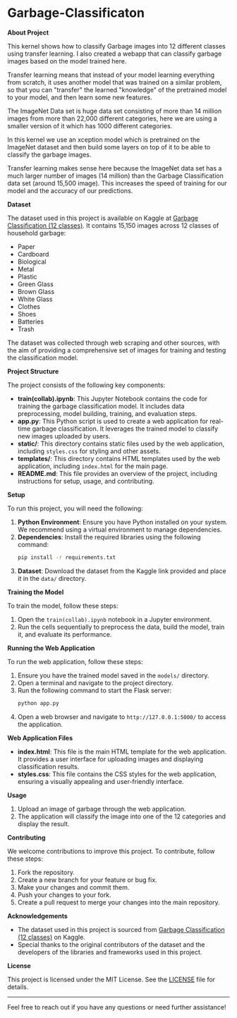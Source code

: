 # Garbage-Classificaton

**About Project**

This kernel shows how to classify Garbage images into 12 different classes using transfer learning. I also created a webapp that can classify garbage images based on the model trained here.

Transfer learning means that instead of your model learning everything from scratch, it uses another model that was trained on a similar problem, so that you can "transfer" the learned "knowledge" of the pretrained model to your model, and then learn some new features.

The ImageNet Data set is huge data set consisting of more than 14 million images from more than 22,000 different categories, here we are using a smaller version of it which has 1000 different categories.

In this kernel we use an xception model which is pretrained on the ImageNet dataset and then build some layers on top of it to be able to classify the garbage images.

Transfer learning makes sense here because the ImageNet data set has a much larger number of images (14 million) than the Garbage Classification data set (around 15,500 image). This increases the speed of training for our model and the accuracy of our predictions.

**Dataset**

The dataset used in this project is available on Kaggle at [Garbage Classification (12 classes)](https://www.kaggle.com/datasets/mostafaabla/garbage-classification). It contains 15,150 images across 12 classes of household garbage:

- Paper
- Cardboard
- Biological
- Metal
- Plastic
- Green Glass
- Brown Glass
- White Glass
- Clothes
- Shoes
- Batteries
- Trash

The dataset was collected through web scraping and other sources, with the aim of providing a comprehensive set of images for training and testing the classification model.

**Project Structure**

The project consists of the following key components:

- **train(collab).ipynb**: This Jupyter Notebook contains the code for training the garbage classification model. It includes data preprocessing, model building, training, and evaluation steps.
- **app.py**: This Python script is used to create a web application for real-time garbage classification. It leverages the trained model to classify new images uploaded by users.
- **static/**: This directory contains static files used by the web application, including `styles.css` for styling and other assets.
- **templates/**: This directory contains HTML templates used by the web application, including `index.html` for the main page.
- **README.md**: This file provides an overview of the project, including instructions for setup, usage, and contributing.

**Setup**

To run this project, you will need the following:

1. **Python Environment**: Ensure you have Python installed on your system. We recommend using a virtual environment to manage dependencies.
2. **Dependencies**: Install the required libraries using the following command:
   ```bash
   pip install -r requirements.txt
   ```
3. **Dataset**: Download the dataset from the Kaggle link provided and place it in the `data/` directory.

**Training the Model**

To train the model, follow these steps:

1. Open the `train(collab).ipynb` notebook in a Jupyter environment.
2. Run the cells sequentially to preprocess the data, build the model, train it, and evaluate its performance.

**Running the Web Application**

To run the web application, follow these steps:

1. Ensure you have the trained model saved in the `models/` directory.
2. Open a terminal and navigate to the project directory.
3. Run the following command to start the Flask server:
   ```bash
   python app.py
   ```
4. Open a web browser and navigate to `http://127.0.0.1:5000/` to access the application.

**Web Application Files**

- **index.html**: This file is the main HTML template for the web application. It provides a user interface for uploading images and displaying classification results.
- **styles.css**: This file contains the CSS styles for the web application, ensuring a visually appealing and user-friendly interface.

**Usage**

1. Upload an image of garbage through the web application.
2. The application will classify the image into one of the 12 categories and display the result.

**Contributing**

We welcome contributions to improve this project. To contribute, follow these steps:

1. Fork the repository.
2. Create a new branch for your feature or bug fix.
3. Make your changes and commit them.
4. Push your changes to your fork.
5. Create a pull request to merge your changes into the main repository.

**Acknowledgements**

- The dataset used in this project is sourced from [Garbage Classification (12 classes)](https://www.kaggle.com/datasets/mostafaabla/garbage-classification) on Kaggle.
- Special thanks to the original contributors of the dataset and the developers of the libraries and frameworks used in this project.

**License**

This project is licensed under the MIT License. See the [LICENSE](LICENSE) file for details.

---

Feel free to reach out if you have any questions or need further assistance!
